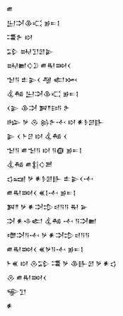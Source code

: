 <div class='block'>
<div class='line'>𒌑</div>
<div class='line'>𒌨𒋫𒆠𒄣 𒂊𒋰𒋙</div>
<div class='line'>𒃮𒉿 𒊭</div>
<div class='line'>𒁉 𒊻𒋛𒇻𒉌</div>
<div class='line'>𒊻𒆤𒄭𒊒 𒌑𒊑𒇷𒌋</div>
<div class='line'>𒈠𒀀 𒉺𒉌𒌋 𒆷 𒅗𒈲</div>
<div class='line'>𒆬𒄀 𒌨𒋫𒆠𒄣 𒂊𒋰𒋙</div>
<div class='line'>𒌋𒉌 𒆠𒋫 𒀉𒈫𒅀 𒉿</div>
<div class='line'>𒈗 𒃻 𒊮 𒄒𒉿𒋾 𒊭 𒀭𒊩𒌆𒃲</div>
<div class='line'>𒉌 𒌋 𒈨𒆪 𒊭 𒆬𒄀 𒌋</div>
<div class='line'>𒈠𒀀 𒌑𒈠𒀀 𒊭 𒀀𒁈 𒂊𒋰𒋙</div>
<div class='line'>𒆬𒄀 𒌑𒈭𒄭𒍪</div>
<div class='line'>𒌓𒍢 𒃻 𒀭𒊩𒌆𒃲 𒉺𒉌𒌋𒋾</div>
<div class='line'>𒌑𒊑𒇷𒌋 𒌍𒋙𒋾 𒂊𒋰𒋙</div>
<div class='line'>𒀉𒈫 𒃻 𒀭𒋫𒄠𒁀𒀀𒀀 𒊑 𒅕</div>
<div class='line'>𒋫 𒀭𒈾𒅗 𒆬𒄀 𒋾 𒀀𒋫𒆤</div>
<div class='line'>𒈩𒋫𒀀𒋾 𒃻 𒀭𒋫𒄠𒁀𒀀𒀀</div>
<div class='line'>𒌑𒊑𒇷𒌋 𒌍𒃻𒀀𒋾 𒂊𒋰𒋙</div>
<div class='line'>𒈨𒌍 𒊭 𒊮𒁉 𒃮 𒃻 𒆠𒃲𒇻 𒃻 𒀭𒌓</div>
<div class='line'>𒊮 𒌑𒊑𒇷𒌋</div>
<div class='line'>𒊍𒋛</div>
<div class='line'>𒀭</div>
</div>